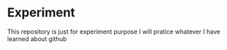 # Experiment
This repository is just for experiment purpose 
I will pratice whatever I have learned about github
